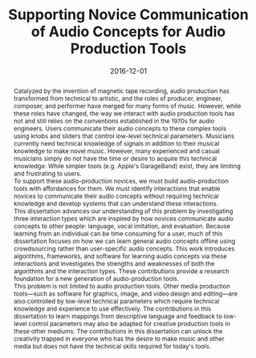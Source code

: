 ---
layout: default-publication
title: "Supporting Novice Communication of Audio Concepts for Audio Production Tools"
collection: publications
permalink: /publications/2016-12-01-cartwright2016supporting
abstract: "Catalyzed by the invention of magnetic tape recording, audio production has transformed from technical to artistic, and the roles of producer, engineer, composer, and performer have merged for many forms of music. However, while these roles have changed, the way we interact with audio production tools has not and still relies on the conventions established in the 1970s for audio engineers. Users communicate their audio concepts to these complex tools using knobs and sliders that control low-level technical parameters. Musicians currently need technical knowledge of signals in addition to their musical knowledge to make novel music. However, many experienced and casual musicians simply do not have the time or desire to acquire this technical knowledge. While simpler tools (e.g. Apple&apos;s GarageBand) exist, they are limiting and frustrating to users.\n\n To support these audio-production novices, we must build audio-production tools with affordances for them. We must identify interactions that enable novices to communicate their audio concepts without requiring technical knowledge and develop systems that can understand these interactions.\n\n This dissertation advances our understanding of this problem by investigating three interaction types which are inspired by how novices communicate audio concepts to other people: language, vocal imitation, and evaluation. Because learning from an individual can be time consuming for a user, much of this dissertation focuses on how we can learn general audio concepts offline using crowdsourcing rather than user-specific audio concepts. This work introduces algorithms, frameworks, and software for learning audio concepts via these interactions and investigates the strengths and weaknesses of both the algorithms and the interaction types. These contributions provide a research foundation for a new generation of audio-production tools.\n\n This problem is not limited to audio production tools. Other media production tools&#8212;such as software for graphics, image, and video design and editing&#8212;are also controlled by low-level technical parameters which require technical knowledge and experience to use effectively. The contributions in this dissertation to learn mappings from descriptive language and feedback to low-level control parameters may also be adapted for creative production tools in these other mediums. The contributions in this dissertation can unlock the creativity trapped in everyone who has the desire to make music and other media but does not have the technical skills required for today&apos;s tools."
date: 2016-12-01
venue: 'PhD thesis, Northwestern University'
paperurl: '/files/cartwright2016supporting.pdf'
categories: 
  - Natural Audio Production Interfaces
citation: 'Cartwright, M. Supporting Novice Communication of Audio Concepts for Audio Production Tools. PhD thesis, Northwestern University, 2016.'
author_profile: true
---